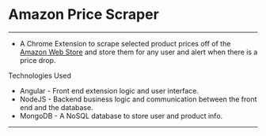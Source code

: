 # Amazon Price Scraper
----------

* A Chrome Extension to scrape selected product prices off of the [Amazon Web Store](amazon.in) and store them for any user and alert when there is a price drop.


Technologies Used
* Angular - Front end extension logic and user interface.
* NodeJS  - Backend business logic and communication between the front end and the database.
* MongoDB - A NoSQL database to store user and product info.

----------


